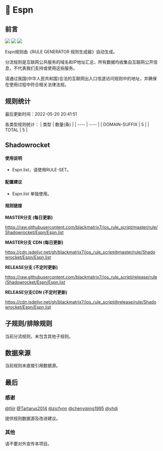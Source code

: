 # 🧸 Espn

## 前言

![](https://shields.io/badge/-移除重复规则-ff69b4) ![](https://shields.io/badge/-DOMAIN与DOMAIN--SUFFIX合并-green) ![](https://shields.io/badge/-IP--CIDR(6)合并-blueviolet) 

Espn规则由《RULE GENERATOR 规则生成器》自动生成。

分流规则是互联网公共服务的域名和IP地址汇总，所有数据均收集自互联网公开信息，不代表我们支持或使用这些服务。

请通过我国(中华人民共和国)合法的互联网出入口信道访问规则中的地址，并确保在使用过程中符合相关法律法规。

## 规则统计

最后更新时间：2022-05-20 20:41:51

各类型规则统计：
| 类型 | 数量(条)  | 
| ---- | ----  |
| DOMAIN-SUFFIX | 5  | 
| TOTAL | 5  | 


## Shadowrocket 

#### 使用说明
- Espn.list，请使用RULE-SET。

#### 配置建议
- Espn.list 单独使用。

#### 规则链接
**MASTER分支 (每日更新)**

https://raw.githubusercontent.com/blackmatrix7/ios_rule_script/master/rule/Shadowrocket/Espn/Espn.list

**MASTER分支 CDN (每日更新)**

https://cdn.jsdelivr.net/gh/blackmatrix7/ios_rule_script@master/rule/Shadowrocket/Espn/Espn.list

**RELEASE分支 (不定时更新)**

https://raw.githubusercontent.com/blackmatrix7/ios_rule_script/release/rule/Shadowrocket/Espn/Espn.list

**RELEASE分支CDN (不定时更新)**

https://cdn.jsdelivr.net/gh/blackmatrix7/ios_rule_script@release/rule/Shadowrocket/Espn/Espn.list

## 子规则/排除规则


当前分流规则，未包含其他子规则。

## 数据来源

当前规则未直接引用数据源。

## 最后

### 感谢

[@fiiir](https://github.com/fiiir) [@Tartarus2014](https://github.com/Tartarus2014) [@zjcfynn](https://github.com/zjcfynn) [@chenyiping1995](https://github.com/chenyiping1995) [@vhdj](https://github.com/vhdj)

提供规则数据源及改进建议。

### 其他

请不要对外宣传本项目。